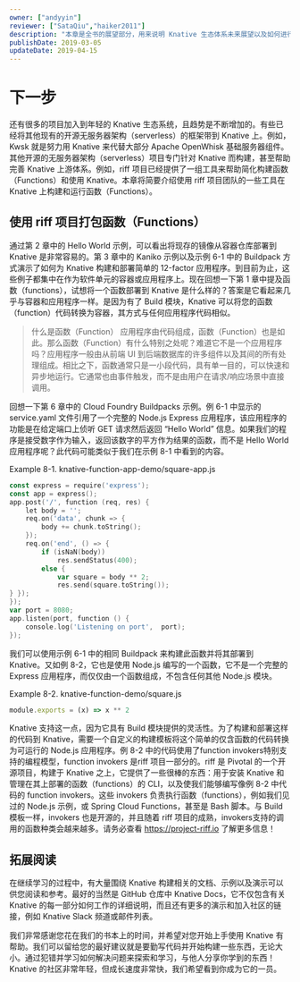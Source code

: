 ```yaml
---
owner: ["andyyin"]
reviewer: ["SataQiu","haiker2011"]
description: "本章是全书的展望部分，用来说明 Knative 生态体系未来展望以及如何进行 Knative 学习。"
publishDate: 2019-03-05
updateDate: 2019-04-15
---
```


# 下一步

还有很多的项目加入到年轻的 Knative 生态系统，且趋势是不断增加的。有些已经将其他现有的开源无服务器架构（serverless）的框架带到 Knative 上。例如，Kwsk 就是努力用 Knative 来代替大部分 Apache OpenWhisk 基础服务器组件。其他开源的无服务器架构（serverless）项目专门针对 Knative 而构建，甚至帮助完善 Knative 上游体系。例如，riff 项目已经提供了一组工具来帮助简化构建函数（Functions）和使用 Knative。本章将简要介绍使用 riff 项目团队的一些工具在 Knative 上构建和运行函数（Functions）。

## 使用 riff 项目打包函数（Functions）

通过第 2 章中的 Hello World 示例，可以看出将现存的镜像从容器仓库部署到 Knative 是非常容易的。第 3 章中的 Kaniko 示例以及示例 6-1 中的 Buildpack 方式演示了如何为 Knative 构建和部署简单的 12-factor 应用程序。到目前为止，这些例子都集中在作为软件单元的容器或应用程序上。现在回想一下第 1 章中提及函数（functions），试想将一个函数部署到 Knative 是什么样的？答案是它看起来几乎与容器和应用程序一样。是因为有了 Build 模块，Knative 可以将您的函数（function）代码转换为容器，其方式与任何应用程序代码相似。

>什么是函数（Function）
>应用程序由代码组成，函数（Function）也是如此。那么函数（Function）有什么特别之处呢？难道它不是一个应用程序吗？应用程序一般由从前端 UI 到后端数据库的许多组件以及其间的所有处理组成。相比之下，函数通常只是一小段代码，具有单一目的，可以快速和异步地运行。它通常也由事件触发，而不是由用户在请求/响应场景中直接调用。

回想一下第 6 章中的 Cloud Foundry Buildpacks 示例。例 6-1 中显示的 service.yaml 文件引用了一个完整的 Node.js Express 应用程序，该应用程序的功能是在给定端口上侦听 GET 请求然后返回 “Hello World” 信息。如果我们的程序是接受数字作为输入，返回该数字的平方作为结果的函数，而不是 Hello World 应用程序呢？此代码可能类似于我们在示例 8-1 中看到的内容。

Example 8-1. knative-function-app-demo/square-app.js

```go
const express = require('express');
const app = express();
app.post('/', function (req, res) {
    let body = '';
    req.on('data', chunk => {
        body += chunk.toString();
    });
    req.on('end', () => {
        if (isNaN(body))
            res.sendStatus(400);
        else {
            var square = body ** 2;
            res.send(square.toString());
} });
});
var port = 8080;
app.listen(port, function () {
    console.log('Listening on port',  port);
});

```

我们可以使用示例 6-1 中的相同 Buildpack 来构建此函数并将其部署到 Knative。又如例 8-2，它也是使用 Node.js 编写的一个函数，它不是一个完整的 Express 应用程序，而仅仅由一个函数组成，不包含任何其他 Node.js 模块。

Example 8-2. knative-function-demo/square.js

```javascript
module.exports = (x) => x ** 2
```

Knative 支持这一点，因为它具有 Build 模块提供的灵活性。为了构建和部署这样的代码到 Knative，需要一个自定义的构建模板将这个简单的仅含函数的代码转换为可运行的 Node.js 应用程序。例 8-2 中的代码使用了function invokers特别支持的编程模型，function invokers 是riff 项目一部分的。riff 是 Pivotal 的一个开源项目，构建于 Knative 之上，它提供了一些很棒的东西：用于安装 Knative 和管理在其上部署的函数（functions）的 CLI，以及使我们能够编写像例 8-2 中代码的 function invokers。这些 invokers 负责执行函数（functions），例如我们见过的 Node.js 示例，或 Spring Cloud Functions，甚至是 Bash 脚本。与 Build 模板一样，invokers 也是开源的，并且随着 riff 项目的成熟，invokers支持的调用的函数种类会越来越多。请务必查看 https://project-riff.io 了解更多信息！

## 拓展阅读

在继续学习的过程中，有大量围绕 Knative 构建相关的文档、示例以及演示可以供您阅读和参考。最好的当然是 GitHub 仓库中 Knative Docs，它不仅包含有关 Knative 的每一部分如何工作的详细说明，而且还有更多的演示和加入社区的链接，例如 Knative Slack 频道或邮件列表。

我们非常感谢您花在我们的书本上的时间，并希望对您开始上手使用 Knative 有帮助。我们可以留给您的最好建议就是要勤写代码并开始构建一些东西，无论大小。通过犯错并学习如何解决问题来探索和学习，与他人分享你学到的东西！Knative 的社区非常年轻，但成长速度非常快，我们希望看到你成为它的一员。